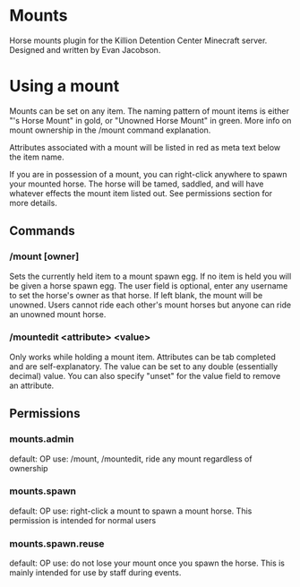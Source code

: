 # Mounts
Horse mounts plugin for the Killion Detention Center Minecraft server. Designed and written by Evan Jacobson.

# Using a mount
Mounts can be set on any item.
The naming pattern of mount items is either "<user>'s Horse Mount" in gold, or "Unowned Horse Mount" in green.
More info on mount ownership in the /mount command explanation.

Attributes associated with a mount will be listed in red as meta text below the item name.

If you are in possession of a mount, you can right-click anywhere to spawn your mounted horse.
The horse will be tamed, saddled, and will have whatever effects the mount item listed out.
See permissions section for more details.


## Commands
### /mount [owner]
Sets the currently held item to a mount spawn egg.
If no item is held you will be given a horse spawn egg.
The user field is optional, enter any username to set the horse's owner as that horse.
If left blank, the mount will be unowned.
Users cannot ride each other's mount horses but anyone can ride an unowned mount horse.

### /mountedit \<attribute> \<value>
Only works while holding a mount item. Attributes can be tab completed and are self-explanatory.
The value can be set to any double (essentially decimal) value.
You can also specify "unset" for the value field to remove an attribute.

## Permissions
### mounts.admin
default: OP
use: /mount, /mountedit, ride any mount regardless of ownership

### mounts.spawn
default: OP
use: right-click a mount to spawn a mount horse. This permission is intended for normal users

### mounts.spawn.reuse
default: OP
use: do not lose your mount once you spawn the horse. This is mainly intended for use by staff during events.